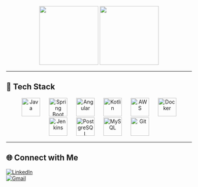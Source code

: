 <div align="center">
  <img height="160em" src="https://github-readme-stats.vercel.app/api?username=MilanoDeveloper&show_icons=true&theme=tokyonight&count_private=true" />
  <img height="160em" src="https://github-readme-stats.vercel.app/api/top-langs/?username=MilanoDeveloper&layout=compact&langs_count=7&theme=tokyonight"/>
</div>

---

## 🧰 Tech Stack  

<p align="center">
  <img src="https://cdn.jsdelivr.net/gh/devicons/devicon/icons/java/java-original.svg" width="50" height="50" style="margin: 0 10px;" alt="Java" />
  <img src="https://cdn.jsdelivr.net/gh/devicons/devicon/icons/spring/spring-original.svg" width="50" height="50" style="margin: 0 10px;" alt="Spring Boot" />
  <img src="https://cdn.jsdelivr.net/gh/devicons/devicon/icons/angularjs/angularjs-original.svg" width="50" height="50" style="margin: 0 10px;" alt="Angular" />
  <img src="https://cdn.jsdelivr.net/gh/devicons/devicon/icons/kotlin/kotlin-original.svg" width="50" height="50" style="margin: 0 10px;" alt="Kotlin" />
  <img src="https://cdn.jsdelivr.net/gh/devicons/devicon/icons/amazonwebservices/amazonwebservices-plain-wordmark.svg" width="50" height="50" style="margin: 0 10px;" alt="AWS" />
  <img src="https://cdn.jsdelivr.net/gh/devicons/devicon/icons/docker/docker-original.svg" width="50" height="50" style="margin: 0 10px;" alt="Docker" />
  <img src="https://cdn.jsdelivr.net/gh/devicons/devicon/icons/jenkins/jenkins-original.svg" width="50" height="50" style="margin: 0 10px;" alt="Jenkins" />
  <img src="https://cdn.jsdelivr.net/gh/devicons/devicon/icons/postgresql/postgresql-original.svg" width="50" height="50" style="margin: 0 10px;" alt="PostgreSQL" />
  <img src="https://cdn.jsdelivr.net/gh/devicons/devicon/icons/mysql/mysql-original.svg" width="50" height="50" style="margin: 0 10px;" alt="MySQL" />
  <img src="https://cdn.jsdelivr.net/gh/devicons/devicon/icons/git/git-original.svg" width="50" height="50" style="margin: 0 10px;" alt="Git" />
</p>

---

## 🌐 Connect with Me  

[![LinkedIn](https://img.shields.io/badge/LinkedIn-blue?logo=linkedin&logoColor=white)](https://www.linkedin.com/in/gabriel-milano/)  
[![Gmail](https://img.shields.io/badge/Gmail-D14836?logo=gmail&logoColor=white)](mailto:milano.developer@gmail.com)


